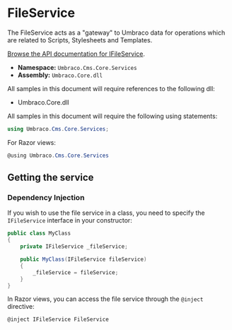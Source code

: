 # FileService
The FileService acts as a "gateway" to Umbraco data for operations which are related to Scripts, Stylesheets and Templates.

[Browse the API documentation for IFileService](https://apidocs.umbraco.com/v12/csharp/api/Umbraco.Cms.Core.Services.IFileService.html).

 * **Namespace:** `Umbraco.Cms.Core.Services`
 * **Assembly:** `Umbraco.Core.dll`

All samples in this document will require references to the following dll:

* Umbraco.Core.dll

All samples in this document will require the following using statements:

```csharp
using Umbraco.Cms.Core.Services;
```

For Razor views:
```csharp
@using Umbraco.Cms.Core.Services
```

## Getting the service

### Dependency Injection

If you wish to use the file service in a class, you need to specify the `IFileService` interface in your constructor:

```csharp
public class MyClass
{
    private IFileService _fileService;

    public MyClass(IFileService fileService)
    {
        _fileService = fileService;
    }
}
```

In Razor views, you can access the file service through the `@inject` directive:

```csharp
@inject IFileService FileService
```
